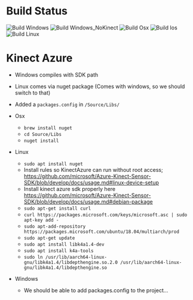Build Status
==========================
![Build Windows](https://github.com/SoylentGraham/PopCameraDevice/workflows/Build%20Windows/badge.svg)
![Build Windows_NoKinect](https://github.com/SoylentGraham/PopCameraDevice/workflows/Build%20Windows%20NoKinect/badge.svg)
![Build Osx](https://github.com/SoylentGraham/PopCameraDevice/workflows/Build%20Osx/badge.svg)
![Build Ios](https://github.com/SoylentGraham/PopCameraDevice/workflows/Build%20Ios/badge.svg)
![Build Linux](https://github.com/SoylentGraham/PopH264/workflows/Build%20Linux/badge.svg)

Kinect Azure
============
- Windows compiles with SDK path
- Linux comes via nuget package (Comes with windows, so we should switch to that)
- Added a `packages.config` in `/Source/Libs/`
- Osx
	- `brew install nuget`
	- `cd Source/Libs`
	- `nuget install`
- Linux
	- `sudo apt install nuget`
	- Install rules so KinectAzure can run without root access; https://github.com/microsoft/Azure-Kinect-Sensor-SDK/blob/develop/docs/usage.md#linux-device-setup
	- Install kinect azure sdk properly here https://github.com/microsoft/Azure-Kinect-Sensor-SDK/blob/develop/docs/usage.md#debian-package
	- `sudo apt-get install curl`
	- `curl https://packages.microsoft.com/keys/microsoft.asc | sudo apt-key add -`
	- `sudo apt-add-repository https://packages.microsoft.com/ubuntu/18.04/multiarch/prod`
	- `sudo apt-get update`
	- `sudo apt install libk4a1.4-dev`
	- `sudo apt install k4a-tools`
	- `sudo ln /usr/lib/aarch64-linux-gnu/libk4a1.4/libdepthengine.so.2.0 /usr/lib/aarch64-linux-gnu/libk4a1.4/libdepthengine.so`
 
- Windows
	- We should be able to add packages.config to the project...

